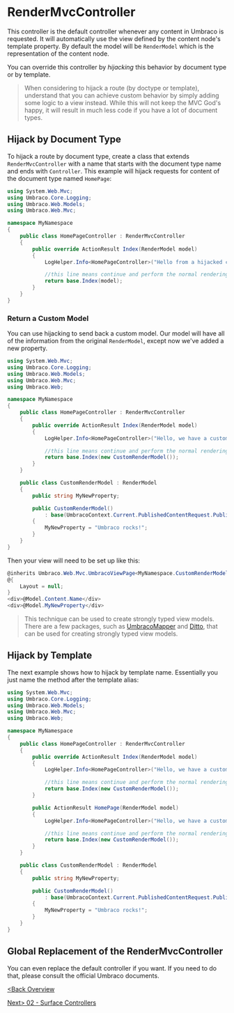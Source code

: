 # RenderMvcController

This controller is the default controller whenever any content in Umbraco is requested.  It will automatically use the view defined by the content node's template property.  By default the model will be `RenderModel` which is the representation of the content node.

You can override this controller by *hijacking* this behavior by document type or by template.

>When considering to hijack a route (by doctype or template), understand that you can achieve custom behavior by simply adding some logic to a view instead.  While this will not keep the MVC God's happy, it will result in much less code if you have a lot of document types.

## Hijack by Document Type

To hijack a route by document type, create a class that extends `RenderMvcController` with a name that starts with the document type name and ends with `Controller`.  This example will hijack requests for content of the document type named `HomePage`:

```c#
using System.Web.Mvc;
using Umbraco.Core.Logging;
using Umbraco.Web.Models;
using Umbraco.Web.Mvc;

namespace MyNamespace
{
    public class HomePageController : RenderMvcController
    {
        public override ActionResult Index(RenderModel model)
        {
            LogHelper.Info<HomePageController>("Hello from a hijacked controller.");

            //this line means continue and perform the normal rendering
            return base.Index(model);
        }
    }
}
```
### Return a Custom Model
You can use hijacking to send back a custom model.  Our model will have all of the information from the original `RenderModel`, except now we've added a new property.

```c#
using System.Web.Mvc;
using Umbraco.Core.Logging;
using Umbraco.Web.Models;
using Umbraco.Web.Mvc;
using Umbraco.Web;

namespace MyNamespace
{
    public class HomePageController : RenderMvcController
    {
        public override ActionResult Index(RenderModel model)
        {
            LogHelper.Info<HomePageController>("Hello, we have a custom model.");

            //this line means continue and perform the normal rendering
            return base.Index(new CustomRenderModel());
        }
    }

    public class CustomRenderModel : RenderModel
    {
        public string MyNewProperty;

        public CustomRenderModel()
            : base(UmbracoContext.Current.PublishedContentRequest.PublishedContent)
        {
            MyNewProperty = "Umbraco rocks!";       
        }
    }
}
```

Then your view will need to be set up like this:
```c#
@inherits Umbraco.Web.Mvc.UmbracoViewPage<MyNamespace.CustomRenderModel>
@{
    Layout = null;
}
<div>@Model.Content.Name</div>
<div>@Model.MyNewProperty</div>

```

>This technique can be used to create strongly typed view models. There are a few packages, such as [UmbracoMapper](https://our.umbraco.org/projects/developer-tools/umbraco-mapper/) and [Ditto](https://our.umbraco.org/projects/developer-tools/ditto/), that can be used for creating strongly typed view models.

## Hijack by Template
The next example shows how to hijack by template name.  Essentially you just name the method after the template alias:

```c#
using System.Web.Mvc;
using Umbraco.Core.Logging;
using Umbraco.Web.Models;
using Umbraco.Web.Mvc;
using Umbraco.Web;

namespace MyNamespace
{
    public class HomePageController : RenderMvcController
    {
        public override ActionResult Index(RenderModel model)
        {
            LogHelper.Info<HomePageController>("Hello, we have a custom model.");

            //this line means continue and perform the normal rendering
            return base.Index(new CustomRenderModel());
        }

        public ActionResult HomePage(RenderModel model)
        {
            LogHelper.Info<HomePageController>("Hello, we have a custom model AND we're hijacking by template.");

            //this line means continue and perform the normal rendering
            return base.Index(new CustomRenderModel());
        }
    }

    public class CustomRenderModel : RenderModel
    {
        public string MyNewProperty;

        public CustomRenderModel()
            : base(UmbracoContext.Current.PublishedContentRequest.PublishedContent)
        {
            MyNewProperty = "Umbraco rocks!";       
        }
    }
}
```

## Global Replacement of the RenderMvcController
You can even replace the default controller if you want.  If you need to do that, please consult the official Umbraco documents.

[<Back Overview](README.md)

[Next> 02 - Surface Controllers](02%20-%20Surface%20Controllers.md)

